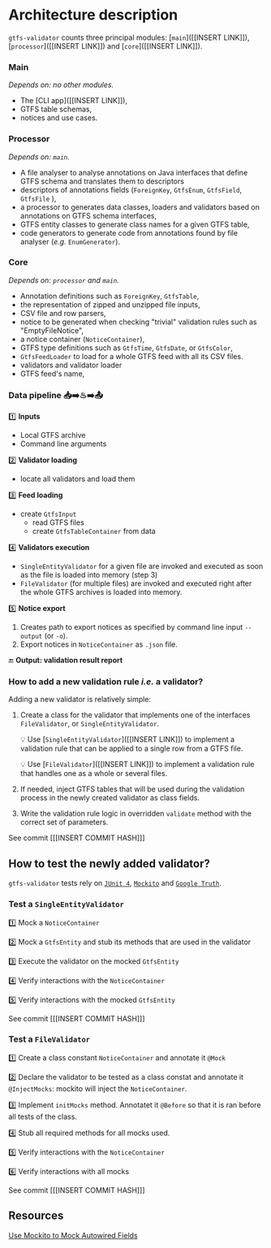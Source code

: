 # Architecture description
`gtfs-validator` counts three principal modules: [`main`]([[INSERT LINK]]), [`processor`]([[INSERT LINK]]) and [`core`]([[INSERT LINK]]).

### Main
_Depends on: no other modules._

- The [CLI app]([[INSERT LINK]]),
- GTFS table schemas,
- notices and use cases.
  
### Processor
_Depends on: `main`._

- A file analyser to analyse annotations on Java interfaces that define GTFS schema and translates them to descriptors
- descriptors of annotations fields (`ForeignKey`, `GtfsEnum`, `GtfsField`, `GtfsFile` ),
- a processor to generates data classes, loaders and validators based on annotations on GTFS schema interfaces,
- GTFS entity classes to generate class names for a given GTFS table,
- code generators to generate code from annotations found by file analyser (_e.g._ `EnumGenerator`).

### Core
_Depends on: `processor` and `main`._

- Annotation definitions such as `ForeignKey`, `GtfsTable`,
- the representation of zipped and unzipped file inputs,
- CSV file and row parsers, 
- notice to be generated when checking "trivial" validation rules such as "EmptyFileNotice", 
- a notice container (`NoticeContainer`),
- GTFS type definitions such as `GtfsTime`, `GtfsDate`, or `GtfsColor`,
- `GtfsFeedLoader` to load for a whole GTFS feed with all its CSV files.
- validators and validator loader
- GTFS feed's name,

### Data pipeline 📥➡️♨➡️📤

1️⃣ **Inputs**
- Local GTFS archive
- Command line arguments 

2️⃣  **Validator loading**
- locate all validators and load them

3️⃣  **Feed loading**
- create `GtfsInput`
  - read GTFS files
  - create `GtfsTableContainer` from data

4️⃣ **Validators execution**
- `SingleEntityValidator` for a given file are invoked and executed as soon as the file is loaded into memory (step 3)
- `FileValidator` (for multiple files) are invoked and executed right after the whole GTFS archives is loaded into memory.
 
5️⃣ **Notice export**
1. Creates path to export notices as specified by command line input `--output` (or `-o`).
1. Export notices in `NoticeContainer` as `.json` file. 

🔚 **Output: validation result report** 

### How to add a new validation rule _i.e._ a validator?

Adding a new validator is relatively simple:
1. Create a class for the validator that implements one of the interfaces `FileValidator`, or `SingleEntityValidator`.

   💡 Use [`SingleEntityValidator`]([[INSERT LINK]]) to implement a validation rule that can be applied to a single row from a GTFS file.
   
   💡 Use [`FileValidator`]([[INSERT LINK]]) to implement a validation rule that handles one as a whole or several files.
    
1. If needed, inject GTFS tables that will be used during the validation process in the newly created validator as class fields.  
1. Write the validation rule logic in overridden `validate` method with the correct set of parameters.

See commit [[[INSERT COMMIT HASH]]]

## How to test the newly added validator?
`gtfs-validator` tests rely on [`JUnit 4`](https://junit.org/junit4/), [`Mockito`](https://site.mockito.org/) and [`Google Truth`](https://github.com/google/truth).

### Test a `SingleEntityValidator` 
1️⃣ Mock a `NoticeContainer`

2️⃣ Mock a `GtfsEntity` and stub its methods that are used in the validator

3️⃣ Execute the validator on the mocked `GtfsEntity`

4️⃣ Verify interactions with the `NoticeContainer`

5️⃣ Verify interactions with the mocked `GtfsEntity` 

See commit [[[INSERT COMMIT HASH]]]

### Test a `FileValidator`
1️⃣ Create a class constant `NoticeContainer` and annotate it `@Mock`

2️⃣ Declare the validator to be tested as a class constat and annotate it `@InjectMocks`: mockito will inject the `NoticeContainer`.

3️⃣ Implement `initMocks`  method. Annotatet it `@Before` so that it is ran before all tests of the class.

4️⃣ Stub all required methods for all mocks used.

5️⃣ Verify interactions with the `NoticeContainer`

6️⃣ Verify interactions with all mocks

See commit [[[INSERT COMMIT HASH]]]

## Resources

[Use Mockito to Mock Autowired Fields](https://dzone.com/articles/use-mockito-mock-autowired)
